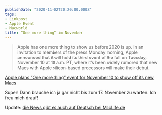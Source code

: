 ```yaml
---
publishDate: "2020-11-02T20:20:00.000Z"
tags:
- Linkpost
- Apple Event
- Macworld
title: “One more thing” im November
---
```


> Apple has one more thing to show us before 2020 is up. In an invitation to members of the press Monday morning, Apple announced that it will hold its third event of the fall on Tuesday, November 10 at 10 a.m. PT, where it’s been widely rumored that new Macs with Apple silicon-based processors will make their debut.

[Apple plans “One more thing” event for November 10 to show off its new Macs](https://www.macworld.com/article/3588092/apple-plans-one-more-thing-event-for-november-10-to-show-off-its-new-macs.html)

Super! Dann brauche ich ja gar nicht bis zum 17. November zu warten. Ich freu mich drauf!

Update: [die News gibt es auch auf Deutsch bei MacLife.de](https://www.maclife.de/news/one-more-thing-apple-kuendigt-event-kommende-woche-mac-life-100117930.html)

<!--more-->
